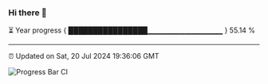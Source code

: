### Hi there 👋

⏳ Year progress { ████████████████▁▁▁▁▁▁▁▁▁▁▁▁▁▁ } 55.14 %

---

⏰ Updated on Sat, 20 Jul 2024 19:36:06 GMT

![Progress Bar CI](https://github.com/IshwaranRudhara/GIT-ACTION/workflows/Progress%20Bar%20CI/badge.svg)
